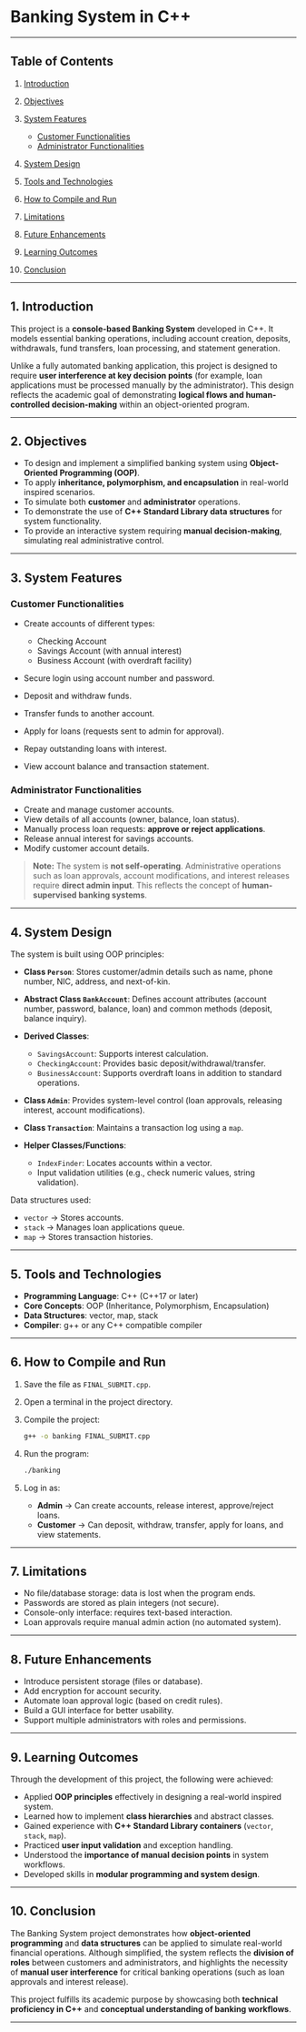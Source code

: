 # Banking System in C++

---

## Table of Contents

1. [Introduction](#1-introduction)
2. [Objectives](#2-objectives)
3. [System Features](#3-system-features)

   * [Customer Functionalities](#customer-functionalities)
   * [Administrator Functionalities](#administrator-functionalities)
4. [System Design](#4-system-design)
5. [Tools and Technologies](#5-tools-and-technologies)
6. [How to Compile and Run](#6-how-to-compile-and-run)
7. [Limitations](#7-limitations)
8. [Future Enhancements](#8-future-enhancements)
9. [Learning Outcomes](#9-learning-outcomes)
10. [Conclusion](#10-conclusion)

---

## 1. Introduction

This project is a **console-based Banking System** developed in C++.
It models essential banking operations, including account creation, deposits, withdrawals, fund transfers, loan processing, and statement generation.

Unlike a fully automated banking application, this project is designed to require **user interference at key decision points** (for example, loan applications must be processed manually by the administrator). This design reflects the academic goal of demonstrating **logical flows and human-controlled decision-making** within an object-oriented program.

---

## 2. Objectives

* To design and implement a simplified banking system using **Object-Oriented Programming (OOP)**.
* To apply **inheritance, polymorphism, and encapsulation** in real-world inspired scenarios.
* To simulate both **customer** and **administrator** operations.
* To demonstrate the use of **C++ Standard Library data structures** for system functionality.
* To provide an interactive system requiring **manual decision-making**, simulating real administrative control.

---

## 3. System Features

### Customer Functionalities

* Create accounts of different types:

  * Checking Account
  * Savings Account (with annual interest)
  * Business Account (with overdraft facility)
* Secure login using account number and password.
* Deposit and withdraw funds.
* Transfer funds to another account.
* Apply for loans (requests sent to admin for approval).
* Repay outstanding loans with interest.
* View account balance and transaction statement.

### Administrator Functionalities

* Create and manage customer accounts.
* View details of all accounts (owner, balance, loan status).
* Manually process loan requests: **approve or reject applications**.
* Release annual interest for savings accounts.
* Modify customer account details.

> **Note:** The system is **not self-operating**. Administrative operations such as loan approvals, account modifications, and interest releases require **direct admin input**. This reflects the concept of **human-supervised banking systems**.

---

## 4. System Design

The system is built using OOP principles:

* **Class `Person`**: Stores customer/admin details such as name, phone number, NIC, address, and next-of-kin.
* **Abstract Class `BankAccount`**: Defines account attributes (account number, password, balance, loan) and common methods (deposit, balance inquiry).
* **Derived Classes**:

  * `SavingsAccount`: Supports interest calculation.
  * `CheckingAccount`: Provides basic deposit/withdrawal/transfer.
  * `BusinessAccount`: Supports overdraft loans in addition to standard operations.
* **Class `Admin`**: Provides system-level control (loan approvals, releasing interest, account modifications).
* **Class `Transaction`**: Maintains a transaction log using a `map`.
* **Helper Classes/Functions**:

  * `IndexFinder`: Locates accounts within a vector.
  * Input validation utilities (e.g., check numeric values, string validation).

Data structures used:

* `vector` → Stores accounts.
* `stack` → Manages loan applications queue.
* `map` → Stores transaction histories.

---

## 5. Tools and Technologies

* **Programming Language**: C++ (C++17 or later)
* **Core Concepts**: OOP (Inheritance, Polymorphism, Encapsulation)
* **Data Structures**: vector, map, stack
* **Compiler**: g++ or any C++ compatible compiler

---

## 6. How to Compile and Run

1. Save the file as `FINAL_SUBMIT.cpp`.
2. Open a terminal in the project directory.
3. Compile the project:

   ```bash
   g++ -o banking FINAL_SUBMIT.cpp
   ```
4. Run the program:

   ```bash
   ./banking
   ```
5. Log in as:

   * **Admin** → Can create accounts, release interest, approve/reject loans.
   * **Customer** → Can deposit, withdraw, transfer, apply for loans, and view statements.

---

## 7. Limitations

* No file/database storage: data is lost when the program ends.
* Passwords are stored as plain integers (not secure).
* Console-only interface: requires text-based interaction.
* Loan approvals require manual admin action (no automated system).

---

## 8. Future Enhancements

* Introduce persistent storage (files or database).
* Add encryption for account security.
* Automate loan approval logic (based on credit rules).
* Build a GUI interface for better usability.
* Support multiple administrators with roles and permissions.

---

## 9. Learning Outcomes

Through the development of this project, the following were achieved:

* Applied **OOP principles** effectively in designing a real-world inspired system.
* Learned how to implement **class hierarchies** and abstract classes.
* Gained experience with **C++ Standard Library containers** (`vector`, `stack`, `map`).
* Practiced **user input validation** and exception handling.
* Understood the **importance of manual decision points** in system workflows.
* Developed skills in **modular programming and system design**.

---

## 10. Conclusion

The Banking System project demonstrates how **object-oriented programming** and **data structures** can be applied to simulate real-world financial operations.
Although simplified, the system reflects the **division of roles** between customers and administrators, and highlights the necessity of **manual user interference** for critical banking operations (such as loan approvals and interest release).

This project fulfills its academic purpose by showcasing both **technical proficiency in C++** and **conceptual understanding of banking workflows**.

---

